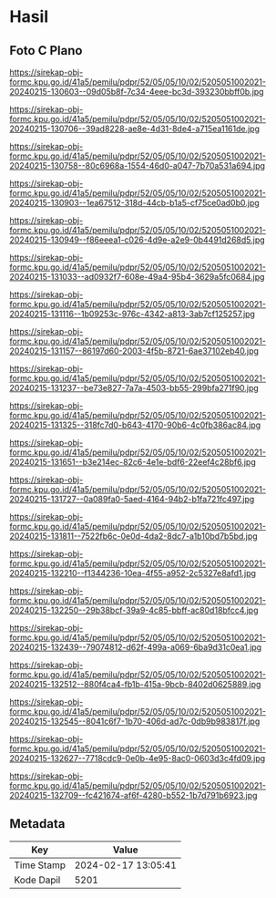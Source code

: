 # Hasil

## Foto C Plano

https://sirekap-obj-formc.kpu.go.id/41a5/pemilu/pdpr/52/05/05/10/02/5205051002021-20240215-130603--09d05b8f-7c34-4eee-bc3d-393230bbff0b.jpg

https://sirekap-obj-formc.kpu.go.id/41a5/pemilu/pdpr/52/05/05/10/02/5205051002021-20240215-130706--39ad8228-ae8e-4d31-8de4-a715ea1161de.jpg

https://sirekap-obj-formc.kpu.go.id/41a5/pemilu/pdpr/52/05/05/10/02/5205051002021-20240215-130758--80c6968a-1554-46d0-a047-7b70a531a694.jpg

https://sirekap-obj-formc.kpu.go.id/41a5/pemilu/pdpr/52/05/05/10/02/5205051002021-20240215-130903--1ea67512-318d-44cb-b1a5-cf75ce0ad0b0.jpg

https://sirekap-obj-formc.kpu.go.id/41a5/pemilu/pdpr/52/05/05/10/02/5205051002021-20240215-130949--f86eeea1-c026-4d9e-a2e9-0b4491d268d5.jpg

https://sirekap-obj-formc.kpu.go.id/41a5/pemilu/pdpr/52/05/05/10/02/5205051002021-20240215-131033--ad0932f7-608e-49a4-95b4-3629a5fc0684.jpg

https://sirekap-obj-formc.kpu.go.id/41a5/pemilu/pdpr/52/05/05/10/02/5205051002021-20240215-131116--1b09253c-976c-4342-a813-3ab7cf125257.jpg

https://sirekap-obj-formc.kpu.go.id/41a5/pemilu/pdpr/52/05/05/10/02/5205051002021-20240215-131157--86197d60-2003-4f5b-8721-6ae37102eb40.jpg

https://sirekap-obj-formc.kpu.go.id/41a5/pemilu/pdpr/52/05/05/10/02/5205051002021-20240215-131237--be73e827-7a7a-4503-bb55-299bfa271f90.jpg

https://sirekap-obj-formc.kpu.go.id/41a5/pemilu/pdpr/52/05/05/10/02/5205051002021-20240215-131325--318fc7d0-b643-4170-90b6-4c0fb386ac84.jpg

https://sirekap-obj-formc.kpu.go.id/41a5/pemilu/pdpr/52/05/05/10/02/5205051002021-20240215-131651--b3e214ec-82c6-4e1e-bdf6-22eef4c28bf6.jpg

https://sirekap-obj-formc.kpu.go.id/41a5/pemilu/pdpr/52/05/05/10/02/5205051002021-20240215-131727--0a089fa0-5aed-4164-94b2-b1fa721fc497.jpg

https://sirekap-obj-formc.kpu.go.id/41a5/pemilu/pdpr/52/05/05/10/02/5205051002021-20240215-131811--7522fb6c-0e0d-4da2-8dc7-a1b10bd7b5bd.jpg

https://sirekap-obj-formc.kpu.go.id/41a5/pemilu/pdpr/52/05/05/10/02/5205051002021-20240215-132210--f1344236-10ea-4f55-a952-2c5327e8afd1.jpg

https://sirekap-obj-formc.kpu.go.id/41a5/pemilu/pdpr/52/05/05/10/02/5205051002021-20240215-132250--29b38bcf-39a9-4c85-bbff-ac80d18bfcc4.jpg

https://sirekap-obj-formc.kpu.go.id/41a5/pemilu/pdpr/52/05/05/10/02/5205051002021-20240215-132439--79074812-d62f-499a-a069-6ba9d31c0ea1.jpg

https://sirekap-obj-formc.kpu.go.id/41a5/pemilu/pdpr/52/05/05/10/02/5205051002021-20240215-132512--880f4ca4-fb1b-415a-9bcb-8402d0625889.jpg

https://sirekap-obj-formc.kpu.go.id/41a5/pemilu/pdpr/52/05/05/10/02/5205051002021-20240215-132545--8041c6f7-1b70-406d-ad7c-0db9b983817f.jpg

https://sirekap-obj-formc.kpu.go.id/41a5/pemilu/pdpr/52/05/05/10/02/5205051002021-20240215-132627--7718cdc9-0e0b-4e95-8ac0-0603d3c4fd09.jpg

https://sirekap-obj-formc.kpu.go.id/41a5/pemilu/pdpr/52/05/05/10/02/5205051002021-20240215-132709--fc421674-af6f-4280-b552-1b7d791b6923.jpg


## Metadata

| Key        | Value               |
| ---------- | ------------------- |
| Time Stamp | 2024-02-17 13:05:41 |
| Kode Dapil | 5201                |



